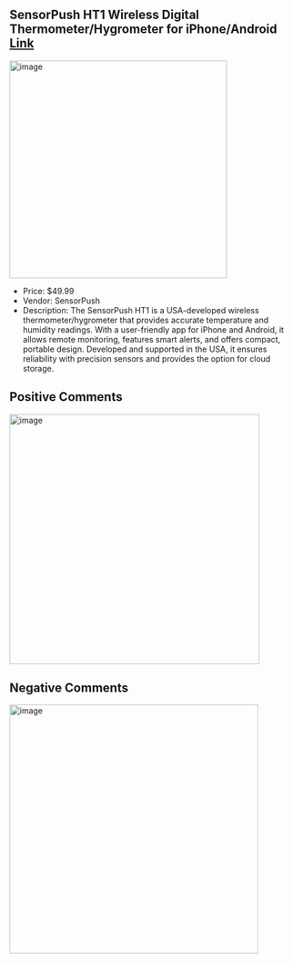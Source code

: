 ## SensorPush HT1 Wireless Digital Thermometer/Hygrometer for iPhone/Android [Link](https://www.sensorpush.com/articles/a-passion-for-peppers)
<img width="382" alt="image" src="https://github.com/WhoWaWay/WhoWaWay.github.io/assets/157083035/75d847e6-66cc-424c-a4df-6bbbf15975f6">

* Price: $49.99
* Vendor: SensorPush
* Description: The SensorPush HT1 is a USA-developed wireless thermometer/hygrometer that provides accurate temperature and humidity readings. With a user-friendly app for iPhone and Android, it allows remote monitoring, features smart alerts, and offers compact, portable design. Developed and supported in the USA, it ensures reliability with precision sensors and provides the option for cloud storage.

## Positive Comments
<img width="439" alt="image" src="https://github.com/WhoWaWay/WhoWaWay.github.io/assets/157083035/4292571a-1a90-4161-b930-b5aff3009e35">

## Negative Comments
<img width="437" alt="image" src="https://github.com/WhoWaWay/WhoWaWay.github.io/assets/157083035/b4db9d3b-d2f7-4f73-9a26-287ed7d8197b">
